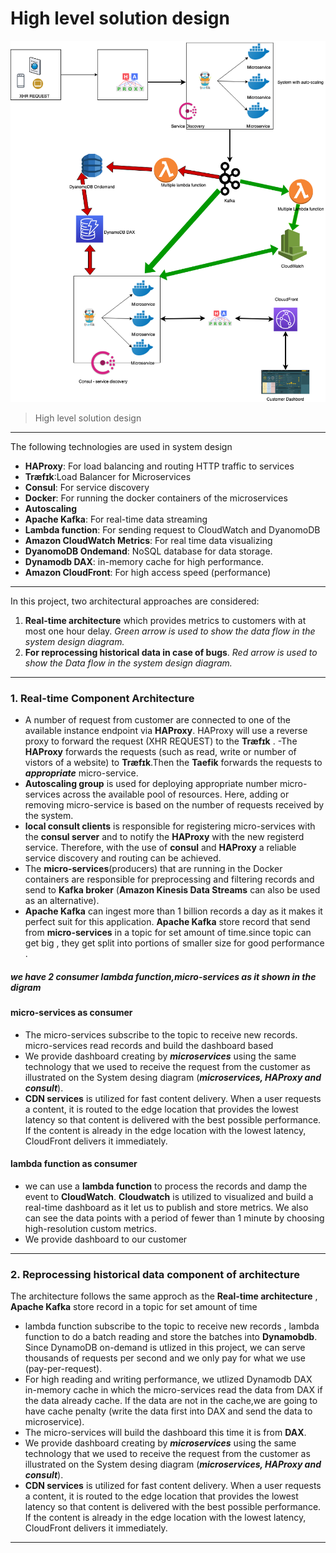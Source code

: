 # High level solution design 
![High level solution design](https://github.com/MahiSharew/SEChallenge/blob/master/SystemDesign/SystemDesign.png)
> High level solution design 
---
The following technologies are used in system design
- **HAProxy**: For load balancing and routing HTTP traffic to services
- **Træfɪk**:Load Balancer for Microservices
- **Consul**: For service discovery
- **Docker**: For running the docker containers of the microservices
- **Autoscaling**
- **Apache Kafka**: For real-time data streaming
- **Lambda function**: For sending request to CloudWatch and DyanomoDB 
- **Amazon CloudWatch Metrics**: For real time data visualizing 
- **DyanomoDB Ondemand**: NoSQL database for data storage. 
- **Dynamodb DAX**: in-memory cache for high performance.
- **Amazon CloudFront**: For high access speed (performance)
---
In this project, two architectural approaches are considered:
1. **Real-time architecture** which provides metrics to customers with at most one hour delay. 
 _Green arrow is used to show the data flow in the system design diagram._  
2. **For reprocessing historical data in case of bugs**. 
_Red arrow is used to show the Data flow in the system design diagram._ 
---
### 1. Real-time Component Architecture
- A number of request from customer are connected to one of the available instance endpoint via **HAProxy**. HAProxy will use a reverse proxy to forward the request (XHR REQUEST) to the **Træfɪk** .
-The **HAProxy** forwards the requests (such as read, write or number of vistors of a website) to **Træfɪk**.Then the **Taefik** forwards the requests to **_appropriate_** micro-service.
- **Autoscaling group** is used for deploying appropriate number micro-services across the available pool of resources. Here, adding or removing micro-service is based on the number of requests received by the system. 
 -  **local consult clients** is responsible for registering micro-services with the **consul server** and to notify the **HAProxy** with the new registerd service. Therefore, with the use of **consul** and **HAProxy** a reliable service discovery and routing can be achieved.
- The **micro-services**(producers) that are running in the Docker containers are responsible for preprocessing and filtering records and send to **Kafka broker** (**Amazon Kinesis Data Streams**  can also be used as an alternative).
- **Apache Kafka** can ingest more than 1 billion records a day as it makes it  perfect suit for this application. **Apache Kafka** store record that send from  **micro-services**  in a topic  for set amount of time.since topic can get big ,  they get split into portions of smaller size for good performance . 
##### we have 2 consumer  **lambda function**,**micro-services** as it shown in the digram 
#### **micro-services** as consumer 
- The micro-services subscribe to the topic to receive new records. micro-services read  records and  build the dashboard based 
-  We provide dashboard creating by  **_microservices_** using the same technology that we used to receive the request from the customer as illustrated on the  System desing diagram (**_microservices, HAProxy and consult_**).
- **CDN services** is utilized for fast content delivery.  When a user requests a content, it is routed to the edge location that provides the lowest latency so that content is delivered with the best possible performance. If the content is already in the edge location with the lowest latency, CloudFront delivers it immediately.
#### **lambda function** as consumer 
- we can use a **lambda function** to process the records and damp the event to **CloudWatch**. **Cloudwatch** is utilized to visualized and build a real-time dashboard as it let us to publish and store metrics. We also can see the data points with a period of fewer than 1 minute by choosing high-resolution custom metrics. 
- We provide dashboard to our customer 
---
### 2. Reprocessing historical data component of architecture
The architecture follows the same approch as the **Real-time architecture** , **Apache Kafka**  store record in a topic  for set amount of time
- lambda function  subscribe to the topic to receive new records ,  lambda function to do a batch reading and store the batches into **Dynamobdb**. Since DynamoDB on-demand is utlized in this project, we can serve thousands of requests per second and we only pay for what we use (pay-per-request).
- For high reading and writing performance, we utlized Dynamodb DAX in-memory cache in which the micro-services read the data from DAX if the data already cache. If the data are not in the cache,we are going to have cache penalty (write the data first into DAX and send the data to microservice).
- The micro-services will build the dashboard  this time it is from  **DAX**. 
- We provide dashboard creating by  **_microservices_** using the same technology that we used to receive the request from the customer as illustrated on the  System desing diagram (**_microservices, HAProxy and consult_**).
- **CDN services** is utilized for fast content delivery.  When a user requests a content, it is routed to the edge location that provides the lowest latency so that content is delivered with the best possible performance. If the content is already in the edge location with the lowest latency, CloudFront delivers it immediately.
---
